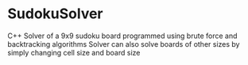 # SudokuSolver
C++ Solver of a 9x9 sudoku board programmed using brute force and backtracking algorithms
Solver can also solve boards of other sizes by simply changing cell size and board size
